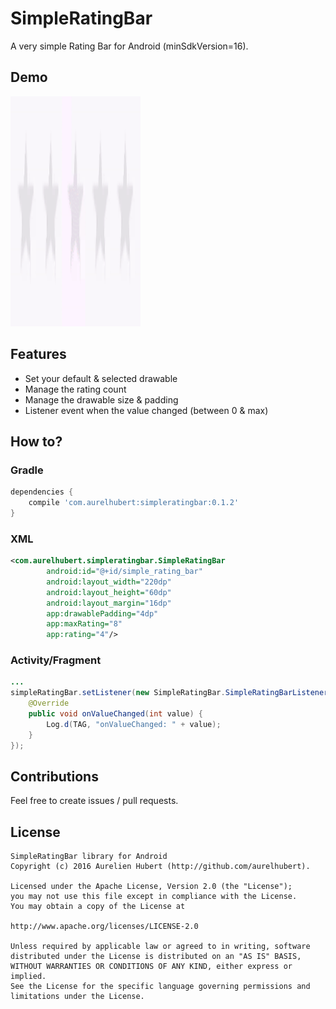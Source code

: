 
# SimpleRatingBar
A very simple Rating Bar for Android (minSdkVersion=16).

## Demo
<img src="https://raw.githubusercontent.com/aurelhubert/simpleratingbar/master/demo.gif" width="208" height="368" />

## Features
* Set your default & selected drawable
* Manage the rating count
* Manage the drawable size & padding
* Listener event when the value changed (between 0 & max)

## How to?

### Gradle
```groovy
dependencies {
    compile 'com.aurelhubert:simpleratingbar:0.1.2'
}
```
### XML
```xml
<com.aurelhubert.simpleratingbar.SimpleRatingBar
        android:id="@+id/simple_rating_bar"
        android:layout_width="220dp"
        android:layout_height="60dp"
        android:layout_margin="16dp"
        app:drawablePadding="4dp"
        app:maxRating="8"
        app:rating="4"/>
```

### Activity/Fragment
```java
...
simpleRatingBar.setListener(new SimpleRatingBar.SimpleRatingBarListener() {
	@Override
	public void onValueChanged(int value) {
		Log.d(TAG, "onValueChanged: " + value);
	}
});

```

## Contributions
Feel free to create issues / pull requests.

## License
```
SimpleRatingBar library for Android
Copyright (c) 2016 Aurelien Hubert (http://github.com/aurelhubert).

Licensed under the Apache License, Version 2.0 (the "License");
you may not use this file except in compliance with the License.
You may obtain a copy of the License at

http://www.apache.org/licenses/LICENSE-2.0

Unless required by applicable law or agreed to in writing, software
distributed under the License is distributed on an "AS IS" BASIS,
WITHOUT WARRANTIES OR CONDITIONS OF ANY KIND, either express or implied.
See the License for the specific language governing permissions and
limitations under the License.
```
